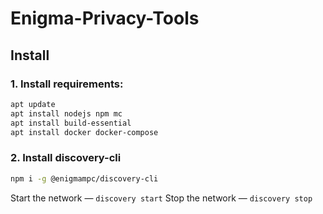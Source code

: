 # Enigma-Privacy-Tools

## Install
### 1. Install requirements:
```bash
apt update
apt install nodejs npm mc
apt install build-essential
apt install docker docker-compose
```
### 2. Install discovery-cli
```bash
npm i -g @enigmampc/discovery-cli
```
Start the network — `discovery start`
Stop the network — `discovery stop`
